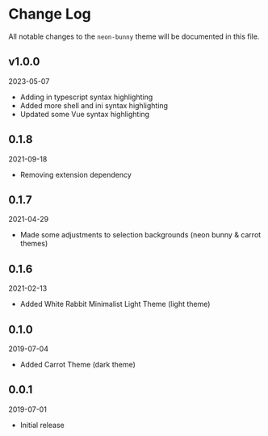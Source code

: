 # Change Log

All notable changes to the `neon-bunny` theme will be documented in this file.

## v1.0.0
2023-05-07
* Adding in typescript syntax highlighting
* Added more shell and ini syntax highlighting
* Updated some Vue syntax highlighting

## 0.1.8
2021-09-18
* Removing extension dependency

## 0.1.7
2021-04-29
* Made some adjustments to selection backgrounds (neon bunny & carrot themes)

## 0.1.6
2021-02-13
* Added White Rabbit Minimalist Light Theme (light theme)

## 0.1.0
2019-07-04
* Added Carrot Theme (dark theme)

## 0.0.1
2019-07-01
* Initial release
